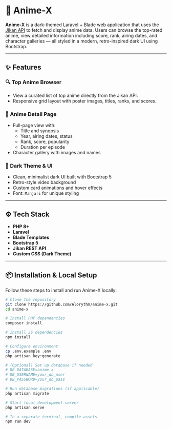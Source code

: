 # 🎌 Anime-X

**Anime-X** is a dark-themed Laravel + Blade web application that uses the [Jikan API](https://jikan.moe/) to fetch and display anime data. Users can browse the top-rated anime, view detailed information including score, rank, airing dates, and character galleries — all styled in a modern, retro-inspired dark UI using Bootstrap.

---

## ✨ Features

### 🔍 Top Anime Browser
- View a curated list of top anime directly from the Jikan API.
- Responsive grid layout with poster images, titles, ranks, and scores.

### 📄 Anime Detail Page
- Full-page view with:
  - Title and synopsis
  - Year, airing dates, status
  - Rank, score, popularity
  - Duration per episode
- Character gallery with images and names

### 🖤 Dark Theme & UI
- Clean, minimalist dark UI built with Bootstrap 5
- Retro-style video background
- Custom card animations and hover effects
- Font: `Manjari` for unique styling

---

## ⚙️ Tech Stack
- **PHP 8+**
- **Laravel**
- **Blade Templates**
- **Bootstrap 5**
- **Jikan REST API**
- **Custom CSS (Dark Theme)**

---

## 📦 Installation & Local Setup

Follow these steps to install and run Anime-X locally:

```bash
# Clone the repository
git clone https://github.com/Alorythm/anime-x.git
cd anime-x

# Install PHP dependencies
composer install

# Install JS dependencies
npm install

# Configure environment
cp .env.example .env
php artisan key:generate

# (Optional) Set up database if needed
# DB_DATABASE=anime_x
# DB_USERNAME=your_db_user
# DB_PASSWORD=your_db_pass

# Run database migrations (if applicable)
php artisan migrate

# Start local development server
php artisan serve

# In a separate terminal, compile assets
npm run dev